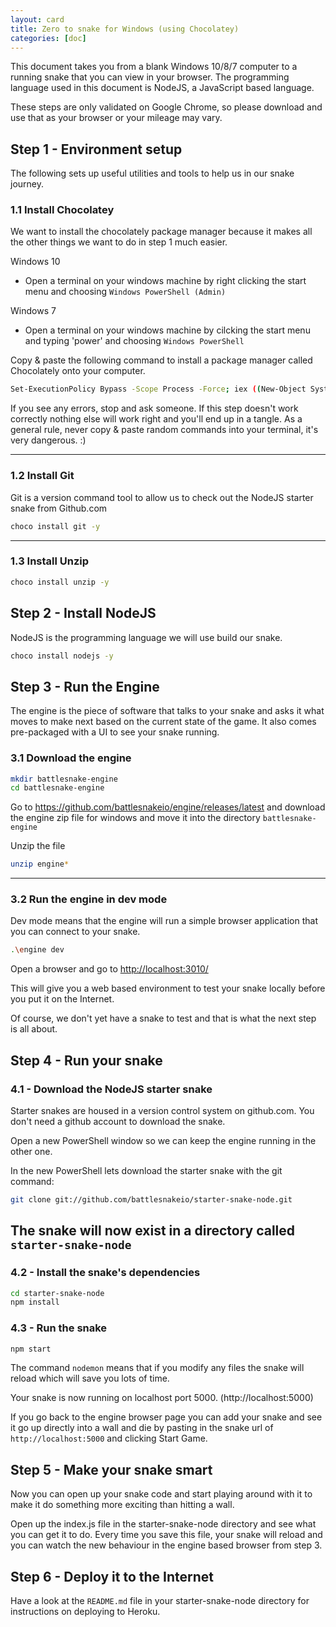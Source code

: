 ```yaml
---
layout: card
title: Zero to snake for Windows (using Chocolatey)
categories: [doc]
---
```


This document takes you from a blank Windows 10/8/7 computer to a running snake that you can view in your browser.
The programming language used in this document is NodeJS, a JavaScript based language.

These steps are only validated on Google Chrome, so please download and use that as your browser or your mileage may vary.

## Step 1 - Environment setup

The following sets up useful utilities and tools to help us in our snake journey.

### 1.1 Install Chocolatey

We want to install the chocolately package manager because it makes all the other things we want to do in step 1 much
easier.

Windows 10

- Open a terminal on your windows machine by right clicking the start menu and choosing `Windows PowerShell (Admin)`

Windows 7

- Open a terminal on your windows machine by cilcking the start menu and typing 'power' and choosing `Windows PowerShell`

Copy & paste the following command to install a package manager called Chocolately onto your computer.

```bash
Set-ExecutionPolicy Bypass -Scope Process -Force; iex ((New-Object System.Net.WebClient).DownloadString('https://chocolatey.org/install.ps1'))
```

If you see any errors, stop and ask someone. If this step doesn't work correctly nothing else will work right and you'll
end up in a tangle. As a general rule, never copy & paste random commands into your terminal, it's very dangerous. :)

---

### 1.2 Install Git

Git is a version command tool to allow us to check out the NodeJS starter snake from Github.com

```bash
choco install git -y
```

---

### 1.3 Install Unzip

```bash
choco install unzip -y
```

## Step 2 - Install NodeJS

NodeJS is the programming language we will use build our snake.

```bash
choco install nodejs -y
```

## Step 3 - Run the Engine

The engine is the piece of software that talks to your snake and asks it what moves to make next based on the current
state of the game. It also comes pre-packaged with a UI to see your snake running.

### 3.1 Download the engine

```bash
mkdir battlesnake-engine
cd battlesnake-engine
```

Go to https://github.com/battlesnakeio/engine/releases/latest and download the engine zip file for windows and move it
into the directory `battlesnake-engine`

Unzip the file

```bash
unzip engine*
```

---

### 3.2 Run the engine in dev mode

Dev mode means that the engine will run a simple browser application that you can connect to your snake.

```bash
.\engine dev
```

Open a browser and go to <a href="http://localhost:3010/">http://localhost:3010/</a>

This will give you a web based environment to test your snake locally before you put it on the Internet.

Of course, we don't yet have a snake to test and that is what the next step is all about.

## Step 4 - Run your snake

### 4.1 - Download the NodeJS starter snake

Starter snakes are housed in a version control system on github.com. You don't need a github account to download the
snake.

Open a new PowerShell window so we can keep the engine running in the other one.

In the new PowerShell lets download the starter snake with the git command:

```bash
git clone git://github.com/battlesnakeio/starter-snake-node.git
```

## The snake will now exist in a directory called `starter-snake-node`

### 4.2 - Install the snake's dependencies

```bash
cd starter-snake-node
npm install
```

### 4.3 - Run the snake

```bash
npm start
```

The command `nodemon` means that if you modify any files the snake will reload which will save you lots of time.

Your snake is now running on localhost port 5000. (http://localhost:5000)

If you go back to the engine browser page you can add your snake and see it go up directly into a wall and die by pasting
in the snake url of `http://localhost:5000` and clicking Start Game.

## Step 5 - Make your snake smart

Now you can open up your snake code and start playing around with it to make it do something more exciting than hitting a
wall.

Open up the index.js file in the starter-snake-node directory and see what you can get it to do. Every time you save
this file, your snake will reload and you can watch the new behaviour in the engine based browser from step 3.

## Step 6 - Deploy it to the Internet

Have a look at the `README.md` file in your starter-snake-node directory for instructions on deploying to Heroku.
